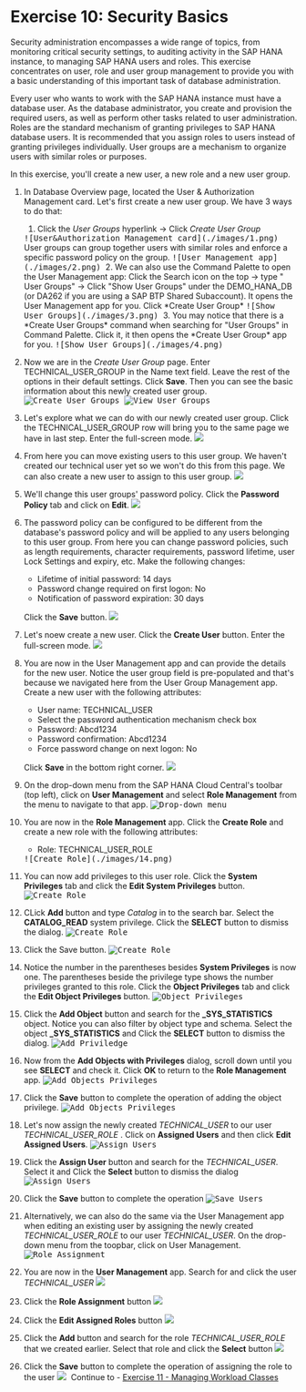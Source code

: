 # Exercise 10: Security Basics
Security administration encompasses a wide range of topics, from monitoring critical security settings, to auditing activity in the SAP HANA instance, to managing SAP HANA users and roles. This exercise concentrates on user, role and user group management to provide you with a basic understanding of this important task of database administration.

Every user who wants to work with the SAP HANA instance must have a database user. As the database administrator, you create and provision the required users, as well as perform other tasks related to user administration. Roles are the standard mechanism of granting privileges to SAP HANA database users. It is recommended that you assign roles to users instead of granting privileges individually. User groups are a mechanism to organize users with similar roles or purposes.

In this exercise, you'll create a new user, a new role and a new user group.

1. In Database Overview page, located the User & Authorization Management card.  Let's first create a new user group. We have 3 ways to do that:
   1. Click the *User Groups* hyperlink -> Click *Create User Group*
   <kbd>
    ![User&Authorization Management card](./images/1.png)
    </kbd>
    User groups can group together users with similar roles and enforce a specific password policy on the group.
    <kbd>
    ![User Management app](./images/2.png)
    </kbd>
    2. We can also use the Command Palette to open the User Management app:
    Click the Search icon on the top -> type " User Groups" -> Click "Show User Groups" under the DEMO_HANA_DB (or DA262 if you are using a SAP BTP Shared Subaccount). It opens the User Management app for you. Click *Create User Group*
    <kbd>
    ![Show User Groups](./images/3.png)
    </kbd>
    3. You may notice that there is a *Create User Groups* command when searching for "User Groups" in Command Palette. Click it, it then opens the *Create User Group* app for you.
    <kbd>
    ![Show User Groups](./images/4.png)
    </kbd>

2. Now we are in the *Create User Group* page. Enter TECHNICAL_USER_GROUP in the Name text field. Leave the rest of the options in their default settings. Click **Save**. Then you can see the basic information about this newly created user group.
   <kbd>
    ![Create User Groups](./images/5.png)
    </kbd>
    <kbd>
    ![View User Groups](./images/6.png)
    </kbd>

3. Let's explore what we can do with our newly created user group. Click the TECHNICAL_USER_GROUP row will bring you to the same page we have in last step. Enter the full-screen mode. 
   <kbd>
    ![](./images/7.png)
    </kbd>

4. From here you can move existing users to this user group. We haven't created our technical user yet so we won't do this from this page. We can also create a new user to assign to this user group.
    <kbd>
    ![](./images/8.png)
    </kbd>
5. We'll change this user groups' password policy. Click the **Password Policy** tab and click on **Edit**.
     <kbd>
    ![](./images/9.png)
    </kbd>

6. The password policy can be configured to be different from the database's password policy and will be applied to any users belonging to this user group. From here you can change password policies, such as length requirements, character requirements, password lifetime, user Lock Settings and expiry, etc. Make the following changes:

    * Lifetime of initial password: 14 days
    * Password change required on first logon: No
    * Notification of password expiration: 30 days

    Click the **Save** button.
    <kbd>
    ![](./images/10.png)
    </kbd>

7. Let's noew create a new user. Click the **Create User** button. Enter the full-screen mode.
   <kbd>
    ![](./images/11.png)
    </kbd>

8. You are now in the User Management app and can provide the details for the new user. Notice the user group field is pre-populated and that's because we navigated here from the User Group Management app. Create a new user with the following attributes:

    * User name: TECHNICAL_USER
    * Select the password authentication mechanism check box
    * Password: Abcd1234
    * Password confirmation: Abcd1234
    * Force password change on next logon: No
   
    Click **Save** in the bottom right corner.
    <kbd>
    ![](./images/12.png)
    </kbd>

9. On the drop-down menu from the SAP HANA Cloud Central's toolbar (top left), click on **User Management** and select **Role Management** from the menu to navigate to that app.
    <kbd>
    ![Drop-down menu](./images/13.png)
    </kbd>

10. You are now in the **Role Management** app. Click the **Create Role** and create a new role with the following attributes:
    * Role: TECHNICAL_USER_ROLE
    <kbd>
    ![Create Role](./images/14.png)
    </kbd>

11. You can now add privileges to this user role. Click the **System Privileges** tab and click the **Edit System Privileges** button.
    <kbd>
    ![Create Role](./images/15.png)
    </kbd>

12. CLick **Add** button and type *Catalog* in to the search bar. Select the **CATALOG_READ** system privilege. Click the **SELECT** button to dismiss the dialog.
    <kbd>
    ![Create Role](./images/16.png)
    </kbd>

13.  Click the Save button. 
    <kbd>
    ![Create Role](./images/17.png)
    </kbd>

14. Notice the number in the parentheses besides **System Privileges** is now one. The parentheses beside the privilege type shows the number privileges granted to this role. Click the **Object Privileges** tab and click the **Edit Object Privileges** button.
    <kbd>
    ![Object Privileges](./images/18.png)
    </kbd>

15. Click the **Add Object** button and search for the **_SYS_STATISTICS** object. Notice you can also filter by object type and schema. Select the object **_SYS_STATISTICS** and Click the **SELECT** button to dismiss the dialog.
    <kbd>
    ![Add Priviledge](./images/19.png)
    </kbd>

16. Now from the **Add Objects with Privileges** dialog, scroll down until you see **SELECT** and check it. Click **OK** to return to the **Role Management** app.
    <kbd>
    ![Add Objects Privileges](./images/20.png)
    </kbd>

17. Click the **Save** button to complete the operation of adding the object privilege.
    <kbd>
    ![Add Objects Privileges](./images/21.png)
    </kbd>
18. Let's now assign the newly created *TECHNICAL_USER* to our user *TECHNICAL_USER_ROLE* . Click on **Assigned Users** and then click **Edit Assigned Users**.
    <kbd>
    ![Assign Users](./images/22.png)
    </kbd>
19. Click the **Assign User** button and search for the *TECHNICAL_USER*. Select it and Click the **Select** button to dismiss the dialog
    <kbd>
    ![Assign Users](./images/23.png)
    </kbd>

20. Click the **Save** button to complete the operation
    <kbd>
    ![Save Users](./images/24.png)
    </kbd>
21. Alternatively, we can also do the same via the User Management app when editing an existing user by assigning the newly created *TECHNICAL_USER_ROLE* to our user *TECHNICAL_USER*. On the drop-down menu from the toopbar, click on User Management.
     <kbd>
    ![Role Assignment](./images/25.png)
    </kbd>

22. You are now in the **User Management** app. Search for and click the user *TECHNICAL_USER* 
    <kbd>
    ![](./images/26.png)
    </kbd>

23. Click the **Role Assignment** button
     <kbd>
    ![](./images/27.png)
    </kbd>
24. Click the **Edit Assigned Roles** button
     <kbd>
    ![](./images/28.png)
    </kbd>
25. Click the **Add** button and search for the role *TECHNICAL_USER_ROLE* that we created earlier. Select that role and click the **Select** button
     <kbd>
    ![](./images/29.png)
    </kbd>

26. Click the **Save** button to complete the operation of assigning the role to the user
     <kbd>
    ![](./images/30.png)
    </kbd>
Continue to - [Exercise 11 - Managing Workload Classes](../ex11-Workload/README.md)
